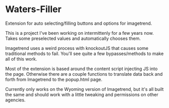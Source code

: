 # Waters-Filler
Extension for auto selecting/filling buttons and options for imagetrend.

This is a project I've been working on intermittenly for a few years now.
Takes some preselected values and automatically chooses them. 

Imagetrend uses a weird process with knockoutJS that causes some traditional methods to fail. You'll see quite a few bypasses/methods to make all of this work.

Most of the extension is based around the content script injecting JS into the page. Otherwise there are a couple functions to translate data back and forth from Imagetrend to the popup.html page.

Currently only works on the Wyoming version of Imagetrend, but it's all built the same and should work with a little tweaking and permissions on other agencies.
